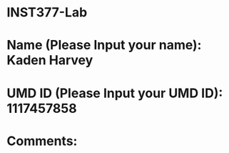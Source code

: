 # INST377-Lab

# Name (Please Input your name): Kaden Harvey
# UMD ID (Please Input your UMD ID): 1117457858

# Comments: <Insert any comments here>

